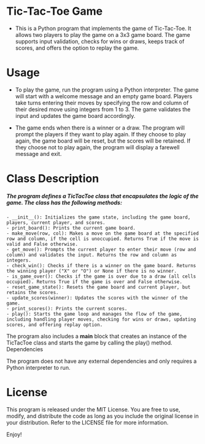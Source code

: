 # Tic-Tac-Toe Game

  - This is a Python program that implements the game of Tic-Tac-Toe. It allows two players to play the game on a 3x3 game board. The game supports input validation, checks for wins or draws, keeps track of scores, and offers the option to replay the game.

# Usage

- To play the game, run the program using a Python interpreter. The game will start with a welcome message and an empty game board. Players take turns entering their moves by specifying the row and column of their desired move using integers from 1 to 3. The game validates the input and updates the game board accordingly.

- The game ends when there is a winner or a draw. The program will prompt the players if they want to play again. If they choose to play again, the game board will be reset, but the scores will be retained. If they choose not to play again, the program will display a farewell message and exit.

# Class Description

##### The program defines a TicTacToe class that encapsulates the logic of the game. The class has the following methods:

    - __init__(): Initializes the game state, including the game board, players, current player, and scores.
    - print_board(): Prints the current game board.
    - make_move(row, col): Makes a move on the game board at the specified row and column, if the cell is unoccupied. Returns True if the move is valid and False otherwise.
    - get_move(): Prompts the current player to enter their move (row and column) and validates the input. Returns the row and column as integers.
    - check_win(): Checks if there is a winner on the game board. Returns the winning player ("X" or "O") or None if there is no winner.
    - is_game_over(): Checks if the game is over due to a draw (all cells occupied). Returns True if the game is over and False otherwise.
    - reset_game_state(): Resets the game board and current player, but retains the scores.
    - update_scores(winner): Updates the scores with the winner of the game.
    - print_scores(): Prints the current scores.
    - play(): Starts the game loop and manages the flow of the game, including handling player moves, checking for wins or draws, updating scores, and offering replay option.

The program also includes a __main__ block that creates an instance of the TicTacToe class and starts the game by calling the play() method.
Dependencies

The program does not have any external dependencies and only requires a Python interpreter to run.

# License

This program is released under the MIT License. You are free to use, modify, and distribute the code as long as you include the original license in your distribution. Refer to the LICENSE file for more information.

Enjoy!
